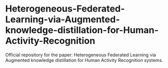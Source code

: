 # Heterogeneous-Federated-Learning-via-Augmented-knowledge-distillation-for-Human-Activity-Recognition
Official repository for the paper: Heterogeneous Federated Learning via Augmented knowledge distillation for Human Activity Recognition systems. 
